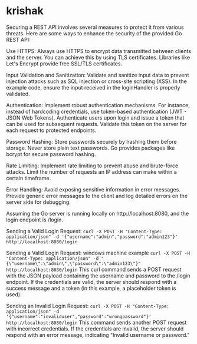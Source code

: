 # krishak
Securing a REST API involves several measures to protect it from various threats. Here are some ways to enhance the security of the provided Go REST API:

Use HTTPS: Always use HTTPS to encrypt data transmitted between clients and the server. You can achieve this by using TLS certificates. Libraries like Let's Encrypt provide free SSL/TLS certificates.

Input Validation and Sanitization: Validate and sanitize input data to prevent injection attacks such as SQL injection or cross-site scripting (XSS). In the example code, ensure the input received in the loginHandler is properly validated.

Authentication: Implement robust authentication mechanisms. For instance, instead of hardcoding credentials, use token-based authentication (JWT - JSON Web Tokens). Authenticate users upon login and issue a token that can be used for subsequent requests. Validate this token on the server for each request to protected endpoints.

Password Hashing: Store passwords securely by hashing them before storage. Never store plain text passwords. Go provides packages like bcrypt for secure password hashing.

Rate Limiting: Implement rate limiting to prevent abuse and brute-force attacks. Limit the number of requests an IP address can make within a certain timeframe.

Error Handling: Avoid exposing sensitive information in error messages. Provide generic error messages to the client and log detailed errors on the server side for debugging.

Assuming the Go server is running locally on http://localhost:8080, and the login endpoint is /login.

Sending a Valid Login Request:
```curl -X POST -H "Content-Type: application/json" -d '{"username":"admin","password":"admin123"}' http://localhost:8080/login```

Sending a Valid Login Request: windows machine example
```curl -X POST -H "Content-Type: application/json" -d "{\"username\":\"admin\",\"password\":\"admin123\"}" http://localhost:8080/login```
This curl command sends a POST request with the JSON payload containing the username and password to the /login endpoint. If the credentials are valid, the server should respond with a success message and a token (in this example, a placeholder token is used).

Sending an Invalid Login Request:
```curl -X POST -H "Content-Type: application/json" -d '{"username":"invaliduser","password":"wrongpassword"}' http://localhost:8080/login```
This command sends another POST request with incorrect credentials. If the credentials are invalid, the server should respond with an error message, indicating "Invalid username or password."